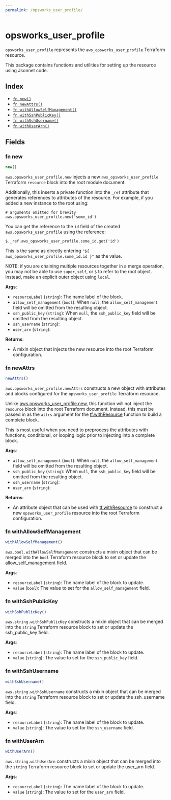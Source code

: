 ```yaml
---
permalink: /opsworks_user_profile/
---
```


# opsworks_user_profile

`opsworks_user_profile` represents the `aws_opsworks_user_profile` Terraform resource.



This package contains functions and utilities for setting up the resource using Jsonnet code.


## Index

* [`fn new()`](#fn-new)
* [`fn newAttrs()`](#fn-newattrs)
* [`fn withAllowSelfManagement()`](#fn-withallowselfmanagement)
* [`fn withSshPublicKey()`](#fn-withsshpublickey)
* [`fn withSshUsername()`](#fn-withsshusername)
* [`fn withUserArn()`](#fn-withuserarn)

## Fields

### fn new

```ts
new()
```


`aws.opsworks_user_profile.new` injects a new `aws_opsworks_user_profile` Terraform `resource`
block into the root module document.

Additionally, this inserts a private function into the `_ref` attribute that generates references to attributes of the
resource. For example, if you added a new instance to the root using:

    # arguments omitted for brevity
    aws.opsworks_user_profile.new('some_id')

You can get the reference to the `id` field of the created `aws.opsworks_user_profile` using the reference:

    $._ref.aws_opsworks_user_profile.some_id.get('id')

This is the same as directly entering `"${ aws_opsworks_user_profile.some_id.id }"` as the value.

NOTE: if you are chaining multiple resources together in a merge operation, you may not be able to use `super`, `self`,
or `$` to refer to the root object. Instead, make an explicit outer object using `local`.

**Args**:
  - `resourceLabel` (`string`): The name label of the block.
  - `allow_self_management` (`bool`):  When `null`, the `allow_self_management` field will be omitted from the resulting object.
  - `ssh_public_key` (`string`):  When `null`, the `ssh_public_key` field will be omitted from the resulting object.
  - `ssh_username` (`string`): 
  - `user_arn` (`string`): 

**Returns**:
- A mixin object that injects the new resource into the root Terraform configuration.


### fn newAttrs

```ts
newAttrs()
```


`aws.opsworks_user_profile.newAttrs` constructs a new object with attributes and blocks configured for the `opsworks_user_profile`
Terraform resource.

Unlike [aws.opsworks_user_profile.new](#fn-opsworksuserprofilenew), this function will not inject the `resource`
block into the root Terraform document. Instead, this must be passed in as the `attrs` argument for the
[tf.withResource](https://github.com/tf-libsonnet/core/tree/main/docs#fn-withresource) function to build a complete block.

This is most useful when you need to preprocess the attributes with functions, conditional, or looping logic prior to
injecting into a complete block.

**Args**:
  - `allow_self_management` (`bool`):  When `null`, the `allow_self_management` field will be omitted from the resulting object.
  - `ssh_public_key` (`string`):  When `null`, the `ssh_public_key` field will be omitted from the resulting object.
  - `ssh_username` (`string`): 
  - `user_arn` (`string`): 

**Returns**:
  - An attribute object that can be used with [tf.withResource](https://github.com/tf-libsonnet/core/tree/main/docs#fn-withresource) to construct a new `opsworks_user_profile` resource into the root Terraform configuration.


### fn withAllowSelfManagement

```ts
withAllowSelfManagement()
```

`aws.bool.withAllowSelfManagement` constructs a mixin object that can be merged into the `bool`
Terraform resource block to set or update the allow_self_management field.



**Args**:
  - `resourceLabel` (`string`): The name label of the block to update.
  - `value` (`bool`): The value to set for the `allow_self_management` field.


### fn withSshPublicKey

```ts
withSshPublicKey()
```

`aws.string.withSshPublicKey` constructs a mixin object that can be merged into the `string`
Terraform resource block to set or update the ssh_public_key field.



**Args**:
  - `resourceLabel` (`string`): The name label of the block to update.
  - `value` (`string`): The value to set for the `ssh_public_key` field.


### fn withSshUsername

```ts
withSshUsername()
```

`aws.string.withSshUsername` constructs a mixin object that can be merged into the `string`
Terraform resource block to set or update the ssh_username field.



**Args**:
  - `resourceLabel` (`string`): The name label of the block to update.
  - `value` (`string`): The value to set for the `ssh_username` field.


### fn withUserArn

```ts
withUserArn()
```

`aws.string.withUserArn` constructs a mixin object that can be merged into the `string`
Terraform resource block to set or update the user_arn field.



**Args**:
  - `resourceLabel` (`string`): The name label of the block to update.
  - `value` (`string`): The value to set for the `user_arn` field.
